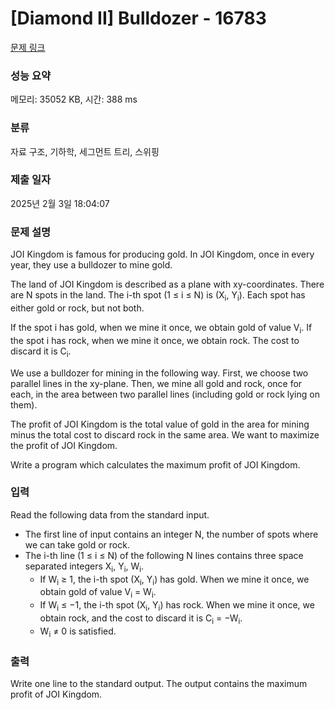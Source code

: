 # [Diamond II] Bulldozer - 16783 

[문제 링크](https://www.acmicpc.net/problem/16783) 

### 성능 요약

메모리: 35052 KB, 시간: 388 ms

### 분류

자료 구조, 기하학, 세그먼트 트리, 스위핑

### 제출 일자

2025년 2월 3일 18:04:07

### 문제 설명

<p>JOI Kingdom is famous for producing gold. In JOI Kingdom, once in every year, they use a bulldozer to mine gold.</p>

<p>The land of JOI Kingdom is described as a plane with xy-coordinates. There are N spots in the land. The i-th spot (1 ≤ i ≤ N) is (X<sub>i</sub>, Y<sub>i</sub>). Each spot has either gold or rock, but not both.</p>

<p>If the spot i has gold, when we mine it once, we obtain gold of value V<sub>i</sub>. If the spot i has rock, when we mine it once, we obtain rock. The cost to discard it is C<sub>i</sub>.</p>

<p>We use a bulldozer for mining in the following way. First, we choose two parallel lines in the xy-plane. Then, we mine all gold and rock, once for each, in the area between two parallel lines (including gold or rock lying on them).</p>

<p>The profit of JOI Kingdom is the total value of gold in the area for mining minus the total cost to discard rock in the same area. We want to maximize the profit of JOI Kingdom.</p>

<p>Write a program which calculates the maximum profit of JOI Kingdom.</p>

### 입력 

 <p>Read the following data from the standard input.</p>

<ul>
	<li>The first line of input contains an integer N, the number of spots where we can take gold or rock.</li>
	<li>The i-th line (1 ≤ i ≤ N) of the following N lines contains three space separated integers X<sub>i</sub>, Y<sub>i</sub>, W<sub>i</sub>.
	<ul>
		<li>If W<sub>i</sub> ≥ 1, the i-th spot (X<sub>i</sub>, Y<sub>i</sub>) has gold. When we mine it once, we obtain gold of value V<sub>i</sub> = W<sub>i</sub>.</li>
		<li>If W<sub>i</sub> ≤ −1, the i-th spot (X<sub>i</sub>, Y<sub>i</sub>) has rock. When we mine it once, we obtain rock, and the cost to discard it is C<sub>i</sub> = −W<sub>i</sub>.</li>
		<li>W<sub>i</sub> ≠ 0 is satisfied.</li>
	</ul>
	</li>
</ul>

### 출력 

 <p>Write one line to the standard output. The output contains the maximum profit of JOI Kingdom.</p>

